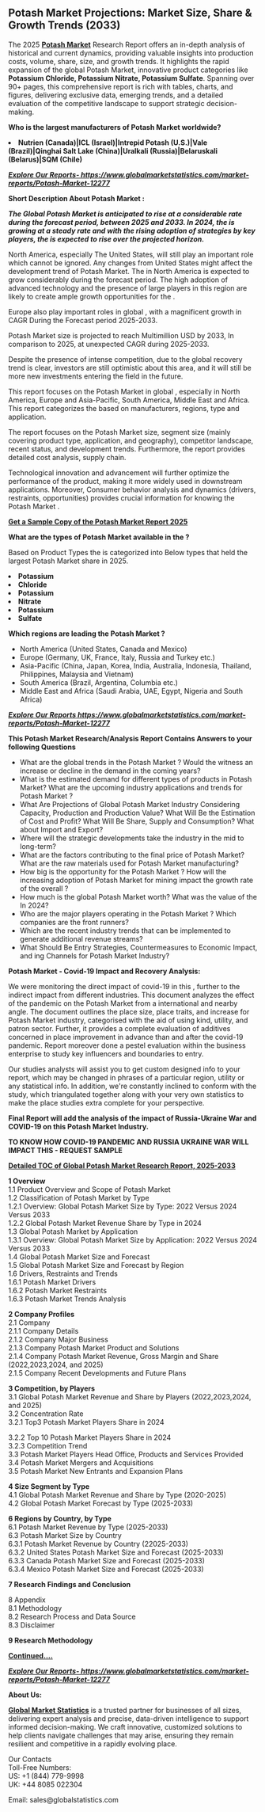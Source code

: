 <h2>Potash Market Projections: Market Size, Share & Growth Trends (2033)</h2><p>The 2025 <strong><a href="https://www.globalmarketstatistics.com/market-reports/Potash-Market-12277">Potash Market</a></strong> Research Report offers an in-depth analysis of historical and current dynamics, providing valuable insights into production costs, volume, share, size, and growth trends. It highlights the rapid expansion of the global Potash Market, innovative product categories like <strong>Potassium Chloride, Potassium Nitrate, Potassium Sulfate</strong>. Spanning over 90+ pages, this comprehensive report is rich with tables, charts, and figures, delivering exclusive data, emerging trends, and a detailed evaluation of the competitive landscape to support strategic decision-making.</p><p><strong>Who is the largest manufacturers of Potash Market worldwide?</strong></p><p><strong><li>Nutrien (Canada)|ICL (Israel)|Intrepid Potash (U.S.)|Vale (Brazil)|Qinghai Salt Lake (China)|Uralkali (Russia)|Belaruskali (Belarus)|SQM (Chile)</strong></p><p><strong><em><a href="https://www.globalmarketstatistics.com/market-reports/Potash-Market-12277">Explore Our Reports-&nbsp;https://www.globalmarketstatistics.com/market-reports/Potash-Market-12277</a></em></strong></p><p><strong>Short Description About Potash Market :</strong></p><p><strong><em>The Global Potash Market is anticipated to rise at a considerable rate during the forecast period, between 2025 and 2033. In 2024, the is growing at a steady rate and with the rising adoption of strategies by key players, the is expected to rise over the projected horizon.</em></strong></p><p>North America, especially The United States, will still play an important role which cannot be ignored. Any changes from United States might affect the development trend of Potash Market. The in North America is expected to grow considerably during the forecast period. The high adoption of advanced technology and the presence of large players in this region are likely to create ample growth opportunities for the .</p><p>Europe also play important roles in global , with a magnificent growth in CAGR During the Forecast period 2025-2033.</p><p>Potash Market size is projected to reach Multimillion USD by 2033, In comparison to 2025, at unexpected CAGR during 2025-2033.</p><p>Despite the presence of intense competition, due to the global recovery trend is clear, investors are still optimistic about this area, and it will still be more new investments entering the field in the future.</p><p>This report focuses on the Potash Market in global , especially in North America, Europe and Asia-Pacific, South America, Middle East and Africa. This report categorizes the based on manufacturers, regions, type and application.</p><p>The report focuses on the Potash Market size, segment size (mainly covering product type, application, and geography), competitor landscape, recent status, and development trends. Furthermore, the report provides detailed cost analysis, supply chain.</p><p>Technological innovation and advancement will further optimize the performance of the product, making it more widely used in downstream applications. Moreover, Consumer behavior analysis and dynamics (drivers, restraints, opportunities) provides crucial information for knowing the Potash Market .</p><p><strong><a href="https://www.globalmarketstatistics.com/market-reports/Potash-Market-12277">Get a Sample Copy of the Potash Market Report 2025</a></strong></p><p><strong>What are the types of Potash Market available in the ?</strong></p><p>Based on Product Types the is categorized into Below types that held the largest Potash Market share in 2025.</p><p><strong><li>Potassium<li>Chloride<li>Potassium<li>Nitrate<li>Potassium<li>Sulfate</strong></p><p><strong>Which regions are leading the Potash Market ?</strong></p><ul><li>North America (United States, Canada and Mexico)</li><li>Europe (Germany, UK, France, Italy, Russia and Turkey etc.)</li><li>Asia-Pacific (China, Japan, Korea, India, Australia, Indonesia, Thailand, Philippines, Malaysia and Vietnam)</li><li>South America (Brazil, Argentina, Columbia etc.)</li><li>Middle East and Africa (Saudi Arabia, UAE, Egypt, Nigeria and South Africa)</li></ul><p><strong><em><a href="https://www.globalmarketstatistics.com/market-reports/Potash-Market-12277">Explore Our Reports https://www.globalmarketstatistics.com/market-reports/Potash-Market-12277</a></em></strong></p><p><strong>This Potash Market Research/Analysis Report Contains Answers to your following Questions</strong></p><ul><li>What are the global trends in the Potash Market ? Would the witness an increase or decline in the demand in the coming years?</li><li>What is the estimated demand for different types of products in Potash Market? What are the upcoming industry applications and trends for Potash Market ?</li><li>What Are Projections of Global Potash Market Industry Considering Capacity, Production and Production Value? What Will Be the Estimation of Cost and Profit? What Will Be Share, Supply and Consumption? What about Import and Export?</li><li>Where will the strategic developments take the industry in the mid to long-term?</li><li>What are the factors contributing to the final price of Potash Market? What are the raw materials used for Potash Market manufacturing?</li><li>How big is the opportunity for the Potash Market ? How will the increasing adoption of Potash Market for mining impact the growth rate of the overall ?</li><li>How much is the global Potash Market worth? What was the value of the In 2024?</li><li>Who are the major players operating in the Potash Market ? Which companies are the front runners?</li><li>Which are the recent industry trends that can be implemented to generate additional revenue streams?</li><li>What Should Be Entry Strategies, Countermeasures to Economic Impact, and ing Channels for Potash Market Industry?</li></ul><p><strong>Potash Market - Covid-19 Impact and Recovery Analysis:</strong></p><p>We were monitoring the direct impact of covid-19 in this , further to the indirect impact from different industries. This document analyzes the effect of the pandemic on the Potash Market from a international and nearby angle. The document outlines the place size, place traits, and increase for Potash Market industry, categorised with the aid of using kind, utility, and patron sector. Further, it provides a complete evaluation of additives concerned in place improvement in advance than and after the covid-19 pandemic. Report moreover done a pestel evaluation within the business enterprise to study key influencers and boundaries to entry.</p><p>Our studies analysts will assist you to get custom designed info to your report, which may be changed in phrases of a particular region, utility or any statistical info. In addition, we're constantly inclined to conform with the study, which triangulated together along with your very own statistics to make the place studies extra complete for your perspective.</p><p><strong>Final Report will add the analysis of the impact of Russia-Ukraine War and COVID-19 on this Potash Market Industry.</strong></p><p><strong>TO KNOW HOW COVID-19 PANDEMIC AND RUSSIA UKRAINE WAR WILL IMPACT THIS - REQUEST SAMPLE</strong></p><p><strong><a href="https://www.globalmarketstatistics.com/market-reports/Potash-Market-12277">Detailed TOC of Global Potash Market Research Report, 2025-2033</a></strong></p><p><strong>1 Overview</strong><br /> 1.1 Product Overview and Scope of Potash Market<br /> 1.2 Classification of Potash Market by Type<br /> 1.2.1 Overview: Global Potash Market Size by Type: 2022 Versus 2024 Versus 2033<br /> 1.2.2 Global Potash Market Revenue Share by Type in 2024<br /> 1.3 Global Potash Market by Application<br /> 1.3.1 Overview: Global Potash Market Size by Application: 2022&nbsp;Versus 2024 Versus 2033<br /> 1.4 Global Potash Market Size and Forecast<br /> 1.5 Global Potash Market Size and Forecast by Region<br /> 1.6 Drivers, Restraints and Trends<br /> 1.6.1 Potash Market Drivers<br /> 1.6.2 Potash Market Restraints<br /> 1.6.3 Potash Market Trends Analysis</p><p><strong>2 Company Profiles</strong><br /> 2.1 Company<br /> 2.1.1 Company Details<br /> 2.1.2 Company Major Business<br /> 2.1.3 Company Potash Market Product and Solutions<br /> 2.1.4 Company Potash Market Revenue, Gross Margin and Share (2022,2023,2024, and 2025)<br /> 2.1.5 Company Recent Developments and Future Plans</p><p><strong>3 Competition, by Players</strong><br /> 3.1 Global Potash Market Revenue and Share by Players (2022,2023,2024, and 2025)<br /> 3.2 Concentration Rate<br /> 3.2.1 Top3 Potash Market Players Share in 2024</p><p>3.2.2 Top 10 Potash Market Players Share in 2024<br /> 3.2.3 Competition Trend<br /> 3.3 Potash Market Players Head Office, Products and Services Provided<br /> 3.4 Potash Market Mergers and Acquisitions<br /> 3.5 Potash Market New Entrants and Expansion Plans</p><p><strong>4 Size Segment by Type</strong><br /> 4.1 Global Potash Market Revenue and Share by Type (2020-2025)<br /> 4.2 Global Potash Market Forecast by Type (2025-2033)</p><p><strong>6 Regions by Country, by Type</strong><br /> 6.1 Potash Market Revenue by Type (2025-2033)<br /> 6.3 Potash Market Size by Country<br /> 6.3.1 Potash Market Revenue by Country (22025-2033)<br /> 6.3.2 United States Potash Market Size and Forecast (2025-2033)<br /> 6.3.3 Canada Potash Market Size and Forecast (2025-2033)<br /> 6.3.4 Mexico Potash Market Size and Forecast (2025-2033)</p><p><strong>7 Research Findings and Conclusion</strong></p><p>8 Appendix<br /> 8.1 Methodology<br /> 8.2 Research Process and Data Source<br /> 8.3 Disclaimer</p><p><strong>9 Research Methodology</strong></p><p><strong><a href="https://www.globalmarketstatistics.com/market-reports/Potash-Market-12277">Continued&hellip;.</a></strong></p><p><strong><em><a href="https://www.globalmarketstatistics.com/market-reports/Potash-Market-12277">Explore Our Reports-&nbsp;https://www.globalmarketstatistics.com/market-reports/Potash-Market-12277</a></em></strong></p><p><strong>About Us:</strong></p><p><strong><a href="https://www.globalmarketstatistics.com/">Global Market Statistics</a></strong> is a trusted partner for businesses of all sizes, delivering expert analysis and precise, data-driven intelligence to support informed decision-making. We craft innovative, customized solutions to help clients navigate challenges that may arise, ensuring they remain resilient and competitive in a rapidly evolving place.</p><p>Our Contacts<br /> Toll-Free Numbers:<br /> US: +1 (844) 779-9998<br /> UK: +44 8085 022304</p><p>Email: sales@globalstatistics.com</p>
